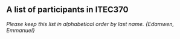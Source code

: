 A list of participants in ITEC370
---------------------------------

*Please keep this list in alphabetical order by last name.*
*{Edamwen, Emmanuel}*
